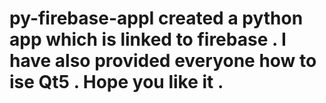 # py-firebase-appI created a python app which is linked to firebase . I have also provided everyone how to ise Qt5 . Hope you like it .
